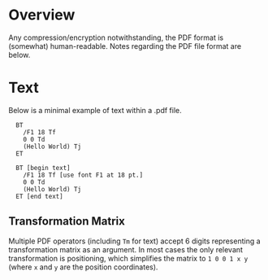 # Overview

Any compression/encryption notwithstanding, the PDF format is (somewhat) human-readable.  Notes regarding the PDF file format are below. 

# Text

Below is a minimal example of text within a .pdf file.

```
  BT
    /F1 18 Tf
    0 0 Td
    (Hello World) Tj
  ET

```


```
  BT [begin text]
    /F1 18 Tf [use font F1 at 18 pt.]
    0 0 Td
    (Hello World) Tj
  ET [end text]

```

## Transformation Matrix
Multiple PDF operators (including `Tm` for text) accept 6 digits representing a transformation matrix as an argument.  In most cases the only relevant transformation is positioning, which simplifies the matrix to `1 0 0 1 x y` (where `x` and `y` are the position coordinates). 
